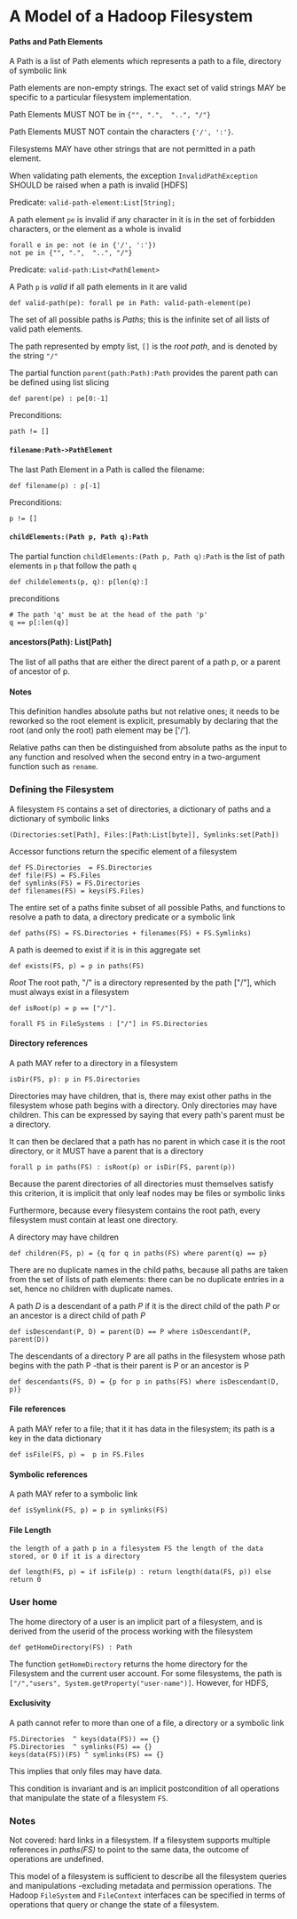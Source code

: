 <!---
  Licensed under the Apache License, Version 2.0 (the "License");
  you may not use this file except in compliance with the License.
  You may obtain a copy of the License at
  
   http://www.apache.org/licenses/LICENSE-2.0
  
  Unless required by applicable law or agreed to in writing, software
  distributed under the License is distributed on an "AS IS" BASIS,
  WITHOUT WARRANTIES OR CONDITIONS OF ANY KIND, either express or implied.
  See the License for the specific language governing permissions and
  limitations under the License. See accompanying LICENSE file.
-->
  
# A Model of a Hadoop Filesystem



#### Paths and Path Elements

A Path is a list of Path elements which represents a path to a file, directory of symbolic link

Path elements are non-empty strings. The exact set of valid strings MAY 
be specific to a particular filesystem implementation.

Path Elements MUST NOT be in `{"", ".",  "..", "/"}`

Path Elements MUST NOT contain the characters `{'/', ':'}`.

Filesystems MAY have other strings that are not permitted in a path element.

When validating path elements, the exception `InvalidPathException` SHOULD
be raised when a path is invalid [HDFS]

Predicate: `valid-path-element:List[String];`

A path element `pe` is invalid if any character in it is in the set of forbidden characters,
or the element as a whole is invalid

    forall e in pe: not (e in {'/', ':'})
    not pe in {"", ".",  "..", "/"}


Predicate: `valid-path:List<PathElement>`

A Path `p` is *valid* if all path elements in it are valid

    def valid-path(pe): forall pe in Path: valid-path-element(pe)


The set of all possible paths is *Paths*; this is the infinite set of all lists of valid path elements.
  
The path represented by empty list, `[]` is the *root path*, and is denoted by the string `"/"`

The partial function `parent(path:Path):Path` provides the parent path can be defined using
list slicing

    def parent(pe) : pe[0:-1] 

Preconditions:

    path != []


#### `filename:Path->PathElement`

The last Path Element in a Path is called the filename:
  
    def filename(p) : p[-1]
   
Preconditions:

    p != []

#### `childElements:(Path p, Path q):Path`


The partial function `childElements:(Path p, Path q):Path` 
is the list of path elements in `p` that follow the path `q`

    def childelements(p, q): p[len(q):] 

preconditions

    
    # The path 'q' must be at the head of the path 'p' 
    q == p[:len(q)]
  

#### ancestors(Path): List[Path]

The list of all paths that are either the direct parent of a path p, or a parent of 
ancestor of p.

#### Notes

This definition handles absolute paths but not relative ones; it needs to be reworked so the root element is explicit, presumably
by declaring that the root (and only the root) path element may be ['/'].

Relative paths can then be distinguished from absolute paths as the input to any function and resolved when the second entry in a two-argument function
such as `rename`.

### Defining the Filesystem


A filesystem `FS` contains a set of directories, a dictionary of paths and a dictionary of symbolic links

    (Directories:set[Path], Files:[Path:List[byte]], Symlinks:set[Path]) 


Accessor functions return the specific element of a filesystem

    def FS.Directories  = FS.Directories
    def file(FS) = FS.Files
    def symlinks(FS) = FS.Directories
    def filenames(FS) = keys(FS.Files) 
    
The entire set of a paths finite subset of all possible Paths, and functions to resolve a path to data, a directory predicate or a symbolic link

    def paths(FS) = FS.Directories + filenames(FS) + FS.Symlinks) 

A path is deemed to exist if it is in this aggregate set

    def exists(FS, p) = p in paths(FS)

*Root* The root path, "/" is a directory represented  by the path ["/"], which must always exist in a filesystem
  
    def isRoot(p) = p == ["/"].
    
    forall FS in FileSystems : ["/"] in FS.Directories



#### Directory references
  
A path MAY refer to a directory in a filesystem
  
    isDir(FS, p): p in FS.Directories 

Directories may have children, that is, there may exist other paths
in the filesystem whose path begins with a directory. Only directories
may have children. This can be expressed
by saying that every path's parent must be a directory.

It can then be declared that a path has no parent in which case it is the root directory,
or it MUST have a parent that is a directory
   
    forall p in paths(FS) : isRoot(p) or isDir(FS, parent(p))
  
Because the parent directories of all directories must themselves satisfy
this criterion, it is implicit that only leaf nodes may be files or symbolic links

Furthermore, because every filesystem contains the root path, every filesystem
must contain at least one directory.
  
A directory may have children
  
    def children(FS, p) = {q for q in paths(FS) where parent(q) == p}

There are no duplicate names in the child paths, because all paths are
taken from the set of lists of path elements: there can be no duplicate entries
in a set, hence no children with duplicate names.

A path *D* is a descendant of a path *P* if it is the direct child of the
path *P* or an ancestor is a direct child of path *P*
  
    def isDescendant(P, D) = parent(D) == P where isDescendant(P, parent(D)) 
  
The descendants of a directory P are all paths in the filesystem whose
path begins with the path P -that is their parent is P or an ancestor is P

    def descendants(FS, D) = {p for p in paths(FS) where isDescendant(D, p)} 


#### File references

A path MAY refer to a file; that it it has data in the filesystem; its path is a key in the data dictionary

    def isFile(FS, p) =  p in FS.Files


#### Symbolic references

A path MAY refer to a symbolic link

    def isSymlink(FS, p) = p in symlinks(FS)


#### File Length

    the length of a path p in a filesystem FS the length of the data stored, or 0 if it is a directory
    
    def length(FS, p) = if isFile(p) : return length(data(FS, p)) else return 0

### User home

The home directory of a user is an implicit part of a filesystem, and is derived from the userid of the 
process working with the filesystem

    def getHomeDirectory(FS) : Path

The function `getHomeDirectory` returns the home directory for the Filesystem and the current user account.
For some filesystems, the path is `["/","users", System.getProperty("user-name")]`. However,
for HDFS, 

#### Exclusivity

A path cannot refer to more than one of a file, a directory or a symbolic link


    FS.Directories  ^ keys(data(FS)) == {}
    FS.Directories  ^ symlinks(FS) == {}
    keys(data(FS))(FS) ^ symlinks(FS) == {}
    

This implies that only files may have data.

This condition is invariant and is an implicit postcondition of all 
operations that manipulate the state of a filesystem `FS`. 

### Notes

Not covered: hard links in a filesystem. If a filesystem supports multiple
references in *paths(FS)* to point to the same data, the outcome of operations
are undefined.

This model of a filesystem is sufficient to describe all the filesystem
queries and manipulations -excluding metadata and permission operations.
The Hadoop `FileSystem` and `FileContext` interfaces can be specified
in terms of operations that query or change the state of a filesystem.

